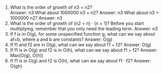 1.	What is the order of growth of n3 + n2?  
Answer: n3
What about 1000000 n3 + n2?
 Answer: n3
What about n3 + 1000000 n2?
Answer: n3
2.	What is the order of growth of (n2 + n) · (n + 1)? Before you start multiplying, remember that you only need the leading term.
Answer: n3
3.	If f is in O(g), for some unspecified function g, what can we say about af+b, where a and b are constants?
Answer: O(g)
4.	If f1 and f2 are in O(g), what can we say about f1 + f2?
Answer: O(g)
5.	If f1 is in O(g) and f2 is in O(h), what can we say about f1 + f2?
Answer: Max(O(g), O(h))
6.	If f1 is in O(g) and f2 is O(h), what can we say about f1 · f2?
Answer: O(gh)

